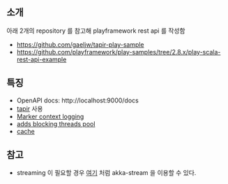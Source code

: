 ## 소개
아래 2개의 repository 를 참고해 playframework rest api 를 작성함

* https://github.com/gaeljw/tapir-play-sample
* https://github.com/playframework/play-samples/tree/2.8.x/play-scala-rest-api-example

## 특징
* OpenAPI docs: http://localhost:9000/docs
* [tapir](https://tapir.softwaremill.com/en/latest/index.html) 사용
* [Marker context logging](https://www.playframework.com/documentation/2.8.x/ScalaLogging#Using-Markers-and-Marker-Contexts)
* [adds blocking threads pool](https://www.playframework.com/documentation/2.8.x/ThreadPools)
* [cache](https://www.playframework.com/documentation/2.8.x/ScalaCache)

## 참고
* streaming 이 필요할 경우 [여기](https://github.com/gaeljw/tapir-play-sample/blob/master/app/routers/BookController.scala#L21) 처럼 akka-stream 을 이용할 수 있다.
